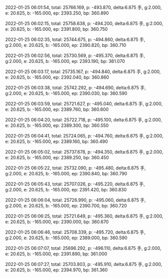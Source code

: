 2022-01-25 06:01:54, total: 25766.169, p: -493.870, delta:6.875 手, g:2.000, e: 20.625, b: -165.000, ep: 2393.250, bp: 360.890

2022-01-25 06:02:15, total: 25758.638, p: -494.200, delta:6.875 手, g:2.000, e: 20.625, b: -165.000, ep: 2391.800, bp: 360.750

2022-01-25 06:02:35, total: 25744.675, p: -494.860, delta:6.875 手, g:2.000, e: 20.625, b: -165.000, ep: 2390.820, bp: 360.710

2022-01-25 06:02:56, total: 25730.569, p: -495.370, delta:6.875 手, g:2.000, e: 20.625, b: -165.000, ep: 2393.190, bp: 361.070

2022-01-25 06:03:17, total: 25735.167, p: -494.840, delta:6.875 手, g:2.000, e: 20.625, b: -165.000, ep: 2392.040, bp: 360.860

2022-01-25 06:03:38, total: 25742.292, p: -494.690, delta:6.875 手, g:2.000, e: 20.625, b: -165.000, ep: 2390.030, bp: 360.590

2022-01-25 06:03:59, total: 25721.627, p: -495.040, delta:6.875 手, g:2.000, e: 20.625, b: -165.000, ep: 2389.760, bp: 360.600

2022-01-25 06:04:20, total: 25722.718, p: -495.100, delta:6.875 手, g:2.000, e: 20.625, b: -165.000, ep: 2389.300, bp: 360.550

2022-01-25 06:04:41, total: 25724.065, p: -494.760, delta:6.875 手, g:2.000, e: 20.625, b: -165.000, ep: 2389.160, bp: 360.490

2022-01-25 06:05:02, total: 25737.678, p: -494.350, delta:6.875 手, g:2.000, e: 20.625, b: -165.000, ep: 2389.250, bp: 360.450

2022-01-25 06:05:22, total: 25732.090, p: -495.480, delta:6.875 手, g:2.000, e: 20.625, b: -165.000, ep: 2390.840, bp: 360.790

2022-01-25 06:05:43, total: 25707.026, p: -495.220, delta:6.875 手, g:2.000, e: 20.625, b: -165.000, ep: 2391.420, bp: 360.830

2022-01-25 06:06:04, total: 25726.990, p: -495.060, delta:6.875 手, g:2.000, e: 20.625, b: -165.000, ep: 2390.700, bp: 360.720

2022-01-25 06:06:25, total: 25721.649, p: -495.360, delta:6.875 手, g:2.000, e: 20.625, b: -165.000, ep: 2390.000, bp: 360.670

2022-01-25 06:06:46, total: 25708.339, p: -495.720, delta:6.875 手, g:2.000, e: 20.625, b: -165.000, ep: 2389.000, bp: 360.590

2022-01-25 06:07:07, total: 25698.292, p: -496.110, delta:6.875 手, g:2.000, e: 20.625, b: -165.000, ep: 2391.890, bp: 361.000

2022-01-25 06:07:27, total: 25703.803, p: -495.910, delta:6.875 手, g:2.000, e: 20.625, b: -165.000, ep: 2394.970, bp: 361.360